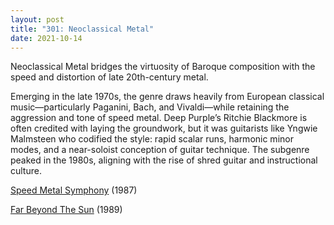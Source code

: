 ```yaml
---
layout: post
title: "301: Neoclassical Metal"
date: 2021-10-14
---
```


Neoclassical Metal bridges the virtuosity of Baroque composition with the speed and distortion of late 20th-century metal.

Emerging in the late 1970s, the genre draws heavily from European classical music—particularly Paganini, Bach, and Vivaldi—while retaining the aggression and tone of speed metal. Deep Purple’s Ritchie Blackmore is often credited with laying the groundwork, but it was guitarists like Yngwie Malmsteen who codified the style: rapid scalar runs, harmonic minor modes, and a near-soloist conception of guitar technique. The subgenre peaked in the 1980s, aligning with the rise of shred guitar and instructional culture.

[Speed Metal Symphony](https://youtu.be/NAZcx3pU5GE) (1987)  

[Far Beyond The Sun](https://youtu.be/m6MSnZdFmkE) (1989)
